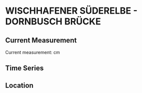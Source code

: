 # WISCHHAFENER SÜDERELBE - DORNBUSCH BRÜCKE

## Current Measurement

Current measurement: <Value topic="rivers/pegel-online/WSE/DORNBUSCH_BRÜCKE/measurementValue"/> cm

## Time Series

<TimeSeries topic="rivers/pegel-online/WSE/DORNBUSCH_BRÜCKE/measurementValue" period="week" />

## Location

<WorldMap>
  <Marker lat="53.73777577422477" lon="9.348016526795693" labelTopic="rivers/pegel-online/WSE/DORNBUSCH_BRÜCKE" />
</WorldMap>
